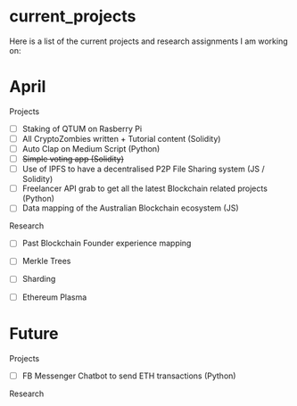 # current_projects

Here is a list of the current projects and research assignments I am working on:

# April
Projects
- [ ] Staking of QTUM on Rasberry Pi
- [ ] All CryptoZombies written + Tutorial content (Solidity)
- [ ] Auto Clap on Medium Script (Python)
- [ ] ~~Simple voting app (Solidity)~~
- [ ] Use of IPFS to have a decentralised P2P File Sharing system (JS / Solidity)
- [ ] Freelancer API grab to get all the latest Blockchain related projects (Python)
- [ ] Data mapping of the Australian Blockchain ecosystem (JS)

Research
- [ ] Past Blockchain Founder experience mapping
- [ ] Merkle Trees 
- [ ] Sharding
- [ ] Ethereum Plasma


# Future
Projects
- [ ] FB Messenger Chatbot to send ETH transactions (Python)

Research
